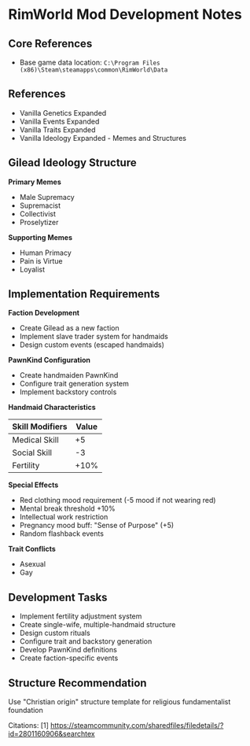 # RimWorld Mod Development Notes

## Core References
- Base game data location: `C:\Program Files (x86)\Steam\steamapps\common\RimWorld\Data`

## References
- Vanilla Genetics Expanded
- Vanilla Events Expanded
- Vanilla Traits Expanded
- Vanilla Ideology Expanded - Memes and Structures

## Gilead Ideology Structure

**Primary Memes**
- Male Supremacy
- Supremacist
- Collectivist
- Proselytizer

**Supporting Memes**
- Human Primacy
- Pain is Virtue
- Loyalist

## Implementation Requirements

**Faction Development**
- Create Gilead as a new faction
- Implement slave trader system for handmaids
- Design custom events (escaped handmaids)

**PawnKind Configuration**
- Create handmaiden PawnKind
- Configure trait generation system
- Implement backstory controls

**Handmaid Characteristics**

| Skill Modifiers | Value |
|-----------------|-------|
| Medical Skill   | +5    |
| Social Skill    | -3    |
| Fertility       | +10%  |

**Special Effects**
- Red clothing mood requirement (-5 mood if not wearing red)
- Mental break threshold +10%
- Intellectual work restriction
- Pregnancy mood buff: "Sense of Purpose" (+5)
- Random flashback events

**Trait Conflicts**
- Asexual
- Gay

## Development Tasks
- Implement fertility adjustment system
- Create single-wife, multiple-handmaid structure
- Design custom rituals
- Configure trait and backstory generation
- Develop PawnKind definitions
- Create faction-specific events

## Structure Recommendation
Use "Christian origin" structure template for religious fundamentalist foundation

Citations:
[1] https://steamcommunity.com/sharedfiles/filedetails/?id=2801160906&searchtex
